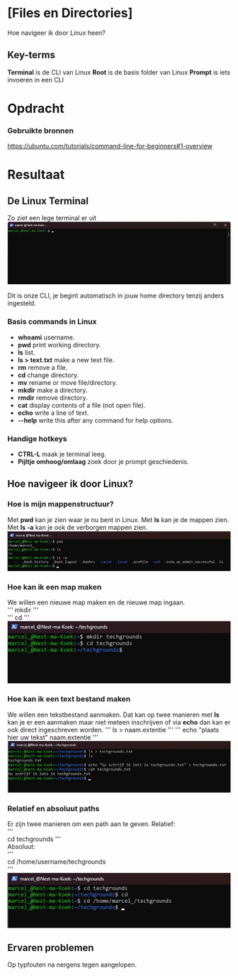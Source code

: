 # [Files en Directories]
Hoe navigeer ik door Linux heen?


## Key-terms  
**Terminal** is de CLI van Linux
**Root** is de basis folder van Linux
**Prompt** is iets invoeren in een CLI


# Opdracht  
### Gebruikte bronnen  
https://ubuntu.com/tutorials/command-line-for-beginners#1-overview

# Resultaat  
## De Linux Terminal  
Zo ziet een lege terminal er uit    
![Screenshot empty terminal](../00_includes/LNX-02%20Files%20and%20directories/Linux-Terminal-Empty.jpg)


Dit is onze CLI, je begint automatisch in jouw home directory tenzij anders ingesteld.


### Basis commands in Linux
- **whoami** username.
- **pwd** print working directory.
- **ls** list.
- **ls > text.txt** make a new text file.
- **rm** remove a file.
- **cd** change directory.
- **mv** rename or move file/directory.
- **mkdir** make a directory.
- **rmdir** remove directory.
- **cat** display contents of a file (not open file).
- **echo** write a line of text.
- **--help** write this after any command for help options.


### Handige hotkeys
- **CTRL-L** maak je terminal leeg.
- **Pijltje omhoog/omlaag** zoek door je prompt geschiedenis.

## Hoe navigeer ik door Linux?
### Hoe is mijn mappenstructuur?
Met **pwd** kan je zien waar je nu bent in Linux.
Met **ls** kan je de mappen zien.
Met **ls -a** kan je ook de verborgen mappen zien.
![screenshot linux home list](../00_includes/LNX-02%20Files%20and%20directories/Linux-home-list.jpg)


### Hoe kan ik een map maken
We willen een nieuwe map maken en de nieuwe map ingaan.  
'''
mkdir <naam van map>
'''  
'''
cd <naam van map>
'''  
![screenshot linux nieuwe map](../00_includes/LNX-02%20Files%20and%20directories/Linux-Nieuwe-Map.jpg)


### Hoe kan ik een text bestand maken
We willen een tekstbestand aanmaken.
Dat kan op twee manieren met **ls** kan je er een aanmaken maar niet meteen inschrijven of via **echo** dan kan er ook direct ingeschreven worden.
'''
ls > naam.extentie
'''
'''
echo "plaats hier uw tekst" naam.extentie
'''
![screenshot linux new doc](../00_includes/LNX-02%20Files%20and%20directories/Linux-New-Doc.jpg)


### Relatief en absoluut paths
Er zijn twee manieren om een path aan te geven.
Relatief:  
'''  
cd techgrounds
'''  
Absoluut:  
'''  
cd /home/username/techgrounds  
'''  
![Screenshot linux pathing](../00_includes/LNX-02%20Files%20and%20directories/Linux-Pathing.jpg)

## Ervaren problemen  
Op typfouten na nergens tegen aangelopen.
